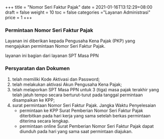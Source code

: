 +++
title = "Nomor Seri Faktur Pajak"
date = 2021-01-16T13:12:29+08:00
draft = false
weight = 10
toc = false
categories ="Layanan Administrasi"
price = 1
+++
### Permintaan Nomor Seri Faktur Pajak
Layanan ini diberikan kepada Pengusaha Kena Pajak (PKP) yang mengajukan permintaan Nomor Seri Faktur Pajak.

layanan ini bagian dari layanan SPT Masa PPN

### Persyaratan dan Dokumen
1. telah memiliki Kode Aktivasi dan Password;
2. telah melakukan aktivasi Akun Pengusaha Kena Pajak;
3. telah melaporkan SPT Masa PPN untuk 3 (tiga) masa  pajak terakhir yang telah jatuh tempo secara berturut-turut pada tanggal permintaan disampaikan ke KPP;
4. surat permintaan Nomor Seri Faktur Pajak. Jangka Waktu Penyelesaian
    - permintaan ke KPP Surat Pemberian Nomor Seri Faktur Pajak diterbitkan pada hari kerja yang sama setelah berkas permintaan diterima secara lengkap.
    - permintaan online Surat Pemberian Nomor Seri Faktur Pajak dapat diunduh pada hari yang sama saat permintaan diajukan.